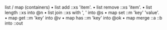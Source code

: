 list / map (containers)
• list add ::xs 'item'.
• list remove ::xs 'item'.
• list length ::xs into @n
• list join ::xs with ', ' into @s
• map set ::m 'key' 'value'.
• map get ::m 'key' into @v
• map has ::m 'key' into @ok
• map merge ::a ::b into ::out


